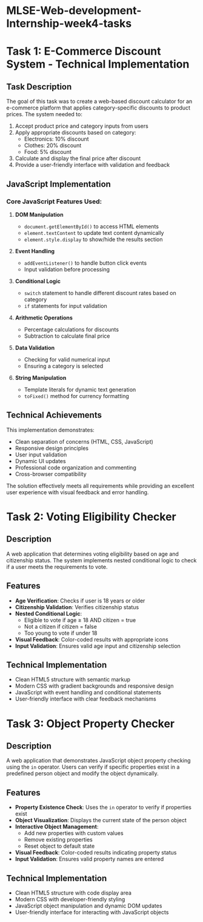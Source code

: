 # MLSE-Web-development-Internship-week4-tasks

# Task 1: E-Commerce Discount System - Technical Implementation

## Task Description

The goal of this task was to create a web-based discount calculator for an e-commerce platform that applies category-specific discounts to product prices. The system needed to:

1. Accept product price and category inputs from users
2. Apply appropriate discounts based on category:
   - Electronics: 10% discount
   - Clothes: 20% discount
   - Food: 5% discount
3. Calculate and display the final price after discount
4. Provide a user-friendly interface with validation and feedback

## JavaScript Implementation

### Core JavaScript Features Used:

1. **DOM Manipulation**
   - `document.getElementById()` to access HTML elements
   - `element.textContent` to update text content dynamically
   - `element.style.display` to show/hide the results section

2. **Event Handling**
   - `addEventListener()` to handle button click events
   - Input validation before processing

3. **Conditional Logic**
   - `switch` statement to handle different discount rates based on category
   - `if` statements for input validation

4. **Arithmetic Operations**
   - Percentage calculations for discounts
   - Subtraction to calculate final price

5. **Data Validation**
   - Checking for valid numerical input
   - Ensuring a category is selected

6. **String Manipulation**
   - Template literals for dynamic text generation
   - `toFixed()` method for currency formatting

## Technical Achievements

This implementation demonstrates:
- Clean separation of concerns (HTML, CSS, JavaScript)
- Responsive design principles
- User input validation
- Dynamic UI updates
- Professional code organization and commenting
- Cross-browser compatibility

The solution effectively meets all requirements while providing an excellent user experience with visual feedback and error handling.






# Task 2: Voting Eligibility Checker

## Description
A web application that determines voting eligibility based on age and citizenship status.
The system implements nested conditional logic to check if a user meets the requirements to vote.

## Features
- **Age Verification**: Checks if user is 18 years or older
- **Citizenship Validation**: Verifies citizenship status
- **Nested Conditional Logic**: 
  - Eligible to vote if age ≥ 18 AND citizen = true
  - Not a citizen if citizen = false
  - Too young to vote if under 18
- **Visual Feedback**: Color-coded results with appropriate icons
- **Input Validation**: Ensures valid age input and citizenship selection

## Technical Implementation
- Clean HTML5 structure with semantic markup
- Modern CSS with gradient backgrounds and responsive design
- JavaScript with event handling and conditional statements
- User-friendly interface with clear feedback mechanisms






# Task 3: Object Property Checker

## Description
A web application that demonstrates JavaScript object property checking using the `in` operator. Users can verify if specific properties exist in a predefined person object and modify the object dynamically.

## Features
- **Property Existence Check**: Uses the `in` operator to verify if properties exist
- **Object Visualization**: Displays the current state of the person object
- **Interactive Object Management**: 
  - Add new properties with custom values
  - Remove existing properties
  - Reset object to default state
- **Visual Feedback**: Color-coded results indicating property status
- **Input Validation**: Ensures valid property names are entered

## Technical Implementation
- Clean HTML5 structure with code display area
- Modern CSS with developer-friendly styling
- JavaScript object manipulation and dynamic DOM updates
- User-friendly interface for interacting with JavaScript objects
